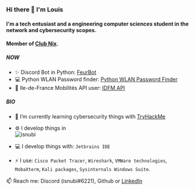 ### Hi there 👋 I'm Louis

#### I'm a tech entusiast and a engineering computer sciences student in the network and cybersecurity scopes.
#### Member of [Club Nix](https://github.com/ClubNix).

##### NOW

- :sparkles: Discord Bot in Python: [FeurBot](https://github.com/Isnubi/FeurBot/)
- :computer: Python WLAN Password finder: [Python WLAN Password Finder](https://github.com/Isnubi/python-wifi-password-finder/)
- :bullettrain_side: Ile-de-France Mobilités API user: [IDFM API](https://github.com/Isnubi/IDFM-API/) 

##### BIO

- :seedling: I’m currently learning cybersecurity things with [TryHackMe](https://www.tryhackme.com)
- :gear: I develop things in<br>
  <img src="https://github-readme-stats.vercel.app/api/top-langs?username=isnubi&show_icons=true&locale=en&layout=compact&theme=dark" alt="isnubi"/>
  
- :computer: I develop things with: `Jetbrains IDE`
- :zap: I use: `Cisco Packet Tracer`, `Wireshark`, `VMWare technologies`, `MobaXterm`, `Kali packages`, `Sysinternals Windows Suite`.

:mailbox: Reach me: Discord (isnubi#6221), Github or [LinkedIn](https://www.linkedin.com/in/louis-gambart/)
